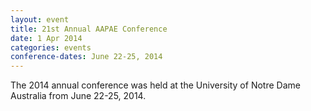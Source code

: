 ```yaml
---
layout: event
title: 21st Annual AAPAE Conference
date: 1 Apr 2014
categories: events
conference-dates: June 22-25, 2014
---
```


The 2014 annual conference was held at the University of Notre Dame Australia from June 22-25, 2014.
